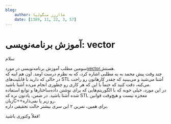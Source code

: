 ```yaml
---
blog:
    author: شااززز منگولیا
    date: [1389, 11, 22, 3, 57]
---
```

# آموزش برنامه‌نویسی: vector

<div class="cnt">
سلام<p></p>
<p>سومین مطلب آموزش برنامه‌نویسی در مورد<a href="http://s1.picofile.com/file/6341097582/vector.pdf.html">vector</a>هستش.<br/>چند وقت پیش محمد به یه مطلبی اشاره کرد، که به نظرم درست اومد. اون هم اینه که در حالی که دارید با قابلیت‌های STL آشنا می‌شید و می‌بینید که چقدر کارهاتون رو راحت می‌کنه، دقت کنید که حتماً با این که هر کاری رو چطوری انجام می‌ده آشنا باشید.<br/>در این مورد، خیلی خوبه که با الگوریتم‌هایی که برای نوشتن داده‌ساختارها و توابع استفاده شده آشنا باشید. در ضمن، یادتون نره که STL معجزه نیست و هیچ‌وقت قوانین زبانC++رو زیر پا نمی‌ذاره.<br/>برای همین، تمرین ۲ این سری بیشتر حالت تحقیقی داره.</p>
<p>فعلاً وکتوری باشید!</p>
<p></p>
</div>
